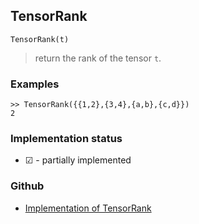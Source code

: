 ## TensorRank

```
TensorRank(t)
```

> return the rank of the tensor `t`.
	 

### Examples

```
>> TensorRank({{1,2},{3,4},{a,b},{c,d}})
2
```






### Implementation status

* &#x2611; - partially implemented

### Github

* [Implementation of TensorRank](https://github.com/axkr/symja_android_library/blob/master/symja_android_library/matheclipse-core/src/main/java/org/matheclipse/core/builtin/TensorFunctions.java#L1123) 
